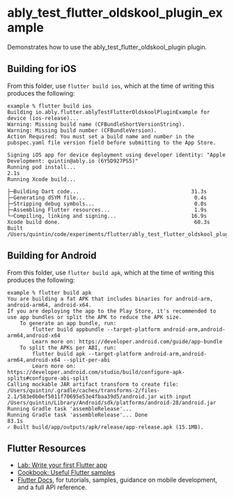 # ably_test_flutter_oldskool_plugin_example

Demonstrates how to use the ably_test_flutter_oldskool_plugin plugin.

## Building for iOS

From this folder, use `flutter build ios`, which at the time of writing this produces the following:

    example % flutter build ios
    Building io.ably.flutter.ablyTestFlutterOldskoolPluginExample for device (ios-release)...
    Warning: Missing build name (CFBundleShortVersionString).
    Warning: Missing build number (CFBundleVersion).
    Action Required: You must set a build name and number in the pubspec.yaml file version field before submitting to the App Store.
    
    Signing iOS app for device deployment using developer identity: "Apple Development: quintin@ably.io (6Y5D927PS5)"
    Running pod install...                                              2.1s
    Running Xcode build...                                                  
                                                    
    ├─Building Dart code...                                    31.3s
    ├─Generating dSYM file...                                   0.4s
    ├─Stripping debug symbols...                                0.0s
    ├─Assembling Flutter resources...                           1.9s
    └─Compiling, linking and signing...                        16.9s
    Xcode build done.                                           60.3s
    Built /Users/quintin/code/experiments/flutter/ably_test_flutter_oldskool_plugin/example/build/ios/iphoneos/Runner.app.

## Building for Android

From this folder, use `flutter build apk`, which at the time of writing this produces the following:

    example % flutter build apk
    You are building a fat APK that includes binaries for android-arm, android-arm64, android-x64.
    If you are deploying the app to the Play Store, it's recommended to use app bundles or split the APK to reduce the APK size.
        To generate an app bundle, run:
            flutter build appbundle --target-platform android-arm,android-arm64,android-x64
            Learn more on: https://developer.android.com/guide/app-bundle
        To split the APKs per ABI, run:
            flutter build apk --target-platform android-arm,android-arm64,android-x64 --split-per-abi
            Learn more on:  https://developer.android.com/studio/build/configure-apk-splits#configure-abi-split
    Calling mockable JAR artifact transform to create file: /Users/quintin/.gradle/caches/transforms-2/files-2.1/583e0b0ef5011f70695e53e4fbaa39d5/android.jar with input /Users/quintin/Library/Android/sdk/platforms/android-28/android.jar
    Running Gradle task 'assembleRelease'...                                
    Running Gradle task 'assembleRelease'... Done                      83.1s
    ✓ Built build/app/outputs/apk/release/app-release.apk (15.1MB).

## Flutter Resources

- [Lab: Write your first Flutter app](https://flutter.dev/docs/get-started/codelab)
- [Cookbook: Useful Flutter samples](https://flutter.dev/docs/cookbook)
- [Flutter Docs](https://flutter.dev/docs), for tutorials,
samples, guidance on mobile development, and a full API reference.
